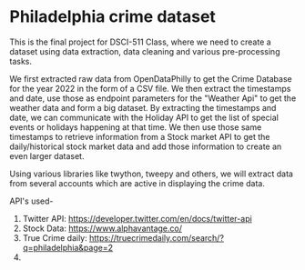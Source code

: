 # Philadelphia crime dataset

This is the final project for DSCI-511 Class, where we need to create a dataset using data extraction, data cleaning and various pre-processing tasks. 

We first extracted raw data from OpenDataPhilly to get the Crime Database for the year 2022 in the form of a CSV file. We then extract the timestamps
and date, use those as endpoint parameters for the "Weather Api" to get the weather data and form a big dataset. By extracting the timestamps and date,
we can communicate with the Holiday API to get the list of special events or holidays happening at that time. We then use those same timestamps to retrieve 
information from a Stock market API to get the daily/historical stock market data and add those information to create an even larger dataset.

Using various libraries like twython, tweepy and others, we will extract data from several accounts which are active in displaying the crime data.

API's used-
1. Twitter API: https://developer.twitter.com/en/docs/twitter-api
2. Stock Data:  https://www.alphavantage.co/
3. True Crime daily:  https://truecrimedaily.com/search/?q=philadelphia&page=2
4. 

